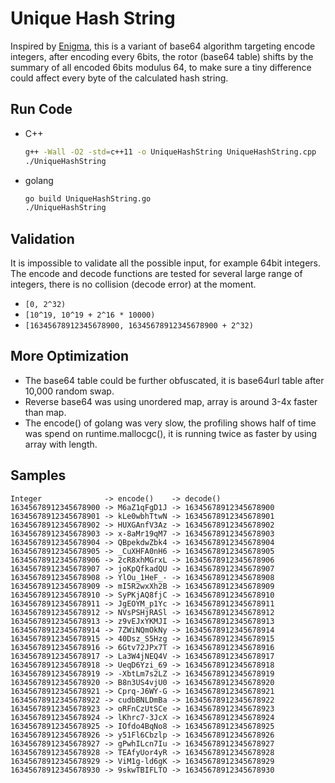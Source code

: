 # Unique Hash String

Inspired by [Enigma](https://en.wikipedia.org/wiki/Enigma_machine), this is a variant of base64 algorithm targeting encode integers, after encoding every 6bits, the rotor (base64 table) shifts by the summary of all encoded 6bits modulus 64, to make sure a tiny difference could affect every byte of the calculated hash string.

## Run Code

- C++

  ```bash
  g++ -Wall -O2 -std=c++11 -o UniqueHashString UniqueHashString.cpp
  ./UniqueHashString
  ```

- golang

  ```bash
  go build UniqueHashString.go
  ./UniqueHashString
  ```

## Validation

It is impossible to validate all the possible input, for example 64bit integers. The encode and decode functions are tested for several large range of integers, there is no collision (decode error) at the moment.

- `[0, 2^32)`
- `[10^19, 10^19 + 2^16 * 10000)`
- `[16345678912345678900, 16345678912345678900 + 2^32)`

## More Optimization

- The base64 table could be further obfuscated, it is base64url table after 10,000 random swap.
- Reverse base64 was using unordered map, array is around 3-4x faster than map.
- The encode() of golang was very slow, the profiling shows half of time was spend on runtime.mallocgc(), it is running twice as faster by using array with length.

## Samples

```text
Integer              -> encode()    -> decode()
16345678912345678900 -> M6aZ1qFgD1J -> 16345678912345678900
16345678912345678901 -> kLe0wbhTtwN -> 16345678912345678901
16345678912345678902 -> HUXGAnfV3Az -> 16345678912345678902
16345678912345678903 -> x-8aMr19qM7 -> 16345678912345678903
16345678912345678904 -> QBpekdwZbk4 -> 16345678912345678904
16345678912345678905 -> _CuXHFA0nH6 -> 16345678912345678905
16345678912345678906 -> 2cR8xhMGrxL -> 16345678912345678906
16345678912345678907 -> joKpQfkadQU -> 16345678912345678907
16345678912345678908 -> YlOu_1HeF_- -> 16345678912345678908
16345678912345678909 -> mI5R2wxXh2B -> 16345678912345678909
16345678912345678910 -> SyPKjAQ8fjC -> 16345678912345678910
16345678912345678911 -> JgEOYM_p1Yc -> 16345678912345678911
16345678912345678912 -> NVsPSHjRASl -> 16345678912345678912
16345678912345678913 -> z9vEJxYKMJI -> 16345678912345678913
16345678912345678914 -> 7ZWiNQmOkNy -> 16345678912345678914
16345678912345678915 -> 40Dsz_S5Hzg -> 16345678912345678915
16345678912345678916 -> 6Gtv72JPx7T -> 16345678912345678916
16345678912345678917 -> La3W4jNEQ4V -> 16345678912345678917
16345678912345678918 -> UeqD6Yzi_69 -> 16345678912345678918
16345678912345678919 -> -XbtLm7s2LZ -> 16345678912345678919
16345678912345678920 -> B8n3US4vjU0 -> 16345678912345678920
16345678912345678921 -> Cprq-J6WY-G -> 16345678912345678921
16345678912345678922 -> cudbBNLDmBa -> 16345678912345678922
16345678912345678923 -> oRFnCzUtSCe -> 16345678912345678923
16345678912345678924 -> lKhrc7-3JcX -> 16345678912345678924
16345678912345678925 -> IOfdo4BqNo8 -> 16345678912345678925
16345678912345678926 -> y51Fl6Cbzlp -> 16345678912345678926
16345678912345678927 -> gPwhILcn7Iu -> 16345678912345678927
16345678912345678928 -> TEAfyUor4yR -> 16345678912345678928
16345678912345678929 -> ViM1g-ld6gK -> 16345678912345678929
16345678912345678930 -> 9skwTBIFLTO -> 16345678912345678930
```
